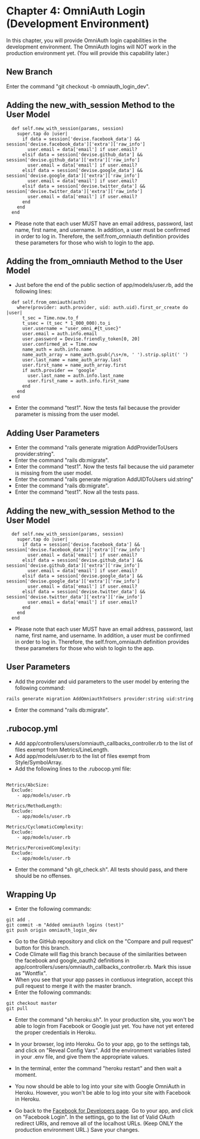 # Chapter 4: OmniAuth Login (Development Environment)

In this chapter, you will provide OmniAuth login capabilities in the development environment.  The OmniAuth logins will NOT work in the production environment yet.  (You will provide this capability later.)

## New Branch
Enter the command "git checkout -b omniauth_login_dev".

## Adding the new_with_session Method to the User Model
```
  def self.new_with_session(params, session)
    super.tap do |user|
      if data = session['devise.facebook_data'] && session['devise.facebook_data']['extra']['raw_info']
        user.email = data['email'] if user.email?
      elsif data = session['devise.github_data'] && session['devise.github_data']['extra']['raw_info']
        user.email = data['email'] if user.email?
      elsif data = session['devise.google_data'] && session['devise.google_data']['extra']['raw_info']
        user.email = data['email'] if user.email?
      elsif data = session['devise.twitter_data'] && session['devise.twitter_data']['extra']['raw_info']
        user.email = data['email'] if user.email?
      end
    end
  end
```
* Please note that each user MUST have an email address, password, last name, first name, and username.  In addition, a user must be confirmed in order to log in.  Therefore, the self.from_omniauth definition provides these parameters for those who wish to login to the app.


## Adding the from_omniauth Method to the User Model
* Just before the end of the public section of app/models/user.rb, add the following lines:
```
  def self.from_omniauth(auth)
    where(provider: auth.provider, uid: auth.uid).first_or_create do |user|
      t_sec = Time.now.to_f
      t_usec = (t_sec * 1_000_000).to_i
      user.username = "user_omni_#{t_usec}"
      user.email = auth.info.email
      user.password = Devise.friendly_token[0, 20]
      user.confirmed_at = Time.now
      name_auth = auth.info.name
      name_auth_array = name_auth.gsub(/\s+/m, ' ').strip.split(' ')
      user.last_name = name_auth_array.last
      user.first_name = name_auth_array.first
      if auth.provider == 'google'
        user.last_name = auth.info.last_name
        user.first_name = auth.info.first_name
      end
    end
  end
```
* Enter the command "test1".  Now the tests fail because the provider parameter is missing from the user model.

## Adding User Parameters
* Enter the command "rails generate migration AddProviderToUsers provider:string".
* Enter the command "rails db:migrate".
* Enter the command "test1".  Now the tests fail because the uid parameter is missing from the user model.
* Enter the command "rails generate migration AddUIDToUsers uid:string"
* Enter the command "rails db:migrate".
* Enter the command "test1".  Now all the tests pass.

## Adding the new_with_session Method to the User Model
```
  def self.new_with_session(params, session)
    super.tap do |user|
      if data = session['devise.facebook_data'] && session['devise.facebook_data']['extra']['raw_info']
        user.email = data['email'] if user.email?
      elsif data = session['devise.github_data'] && session['devise.github_data']['extra']['raw_info']
        user.email = data['email'] if user.email?
      elsif data = session['devise.google_data'] && session['devise.google_data']['extra']['raw_info']
        user.email = data['email'] if user.email?
      elsif data = session['devise.twitter_data'] && session['devise.twitter_data']['extra']['raw_info']
        user.email = data['email'] if user.email?
      end
    end
  end
```
* Please note that each user MUST have an email address, password, last name, first name, and username.  In addition, a user must be confirmed in order to log in.  Therefore, the self.from_omniauth definition provides these parameters for those who wish to login to the app.

## User Parameters
* Add the provider and uid parameters to the user model by entering the following command:
```
rails generate migration AddOmniauthToUsers provider:string uid:string
```
* Enter the command "rails db:migrate".

## .rubocop.yml
* Add app/controllers/users/omniauth_callbacks_controller.rb to the list of files exempt from Metrics/LineLength.
* Add app/models/user.rb to the list of files exempt from Style/SymbolArray.
* Add the following lines to the .rubocop.yml file:
```

Metrics/AbcSize:
  Exclude:
    - app/models/user.rb

Metrics/MethodLength:
  Exclude:
    - app/models/user.rb

Metrics/CyclomaticComplexity:
  Exclude:
    - app/models/user.rb

Metrics/PerceivedComplexity:
  Exclude:
    - app/models/user.rb
```
* Enter the command "sh git_check.sh".  All tests should pass, and there should be no offenses.

## Wrapping Up
* Enter the following commands:
```
git add .
git commit -m "Added omniauth logins (test)"
git push origin omniauth_login_dev
```
* Go to the GitHub repository and click on the "Compare and pull request" button for this branch.
* Code Climate will flag this branch because of the similarities between the facebook and google_oauth2 definitions in  app/controllers/users/omniauth_callbacks_controller.rb.  Mark this issue as "Wontfix".
* When you see that your app passes in contiuous integration, accept this pull request to merge it with the master branch.
* Enter the following commands:
```
git checkout master
git pull
```
* Enter the command "sh heroku.sh".  In your production site, you won't be able to login from Facebook or Google just yet.  You have not yet entered the proper credentials in Heroku.







* In your browser, log into Heroku.  Go to your app, go to the settings tab, and click on "Reveal Config Vars".  Add the environment variables listed in your .env file, and give them the appropriate values.
* In the terminal, enter the command "heroku restart" and then wait a moment.
* You now should be able to log into your site with Google OmniAuth in Heroku.  However, you won't be able to log into your site with Facebook in Heroku.
* Go back to the [Facebook for Developers page](https://developers.facebook.com/).  Go to your app, and click on "Facebook Login".  In the settings, go to the list of Valid OAuth redirect URIs, and remove all of the localhost URLs.  (Keep ONLY the production environment URL.)  Save your changes.
